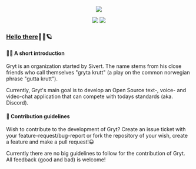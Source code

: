 <div align="center">
  <a href='https://gryt.chat'><img src="https://raw.githubusercontent.com/Gryt-chat/home/main/Github%20banner.png"></a>
  
  <a href='https://gryt.chat'><img src='https://raw.githubusercontent.com/Gryt-chat/home/main/homepage.png'/></a> <a href='https://docs.gryt.chat'><img src='https://raw.githubusercontent.com/Gryt-chat/home/main/documentation.png'/></a>
</div>

### [Hello there](https://youtu.be/rEq1Z0bjdwc?t=6)👋🏼:ringed_planet:

<h4>🙋‍♂️ A short introduction</h4>
<p>Gryt is an organization started by Sivert. The name stems from his close friends who call themselves "gryta krutt" (a play on the common norwegian phrase "gutta krutt").</p>
<p>Currently, Gryt's main goal is to develop an Open Source text-, voice- and video-chat application that can compete with todays standards (aka. Discord).</p>

<h4>🌈 Contribution guidelines</h4>
<p>Wish to contribute to the development of Gryt? Create an issue ticket with your feature-request/bug-report or fork the repository of your wish, create a feature and make a pull request!😀</p>
<p>Currently there are no big guidelines to follow for the contribution of Gryt. All feedback (good and bad) is welcome!</p>

<!-- <h4>🧪 Gryt's current development stage</h4>
<p>Interested in seeing Gryt's current development stage? Check out the <a href="https://github.com/orgs/Gryta-Krutt/projects/1">Project Board</a>!</p>
-->
